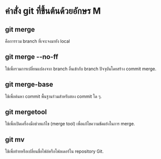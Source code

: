 # คำสั่ง git ที่ขึ้นต้นด้วยอักษร M
## git merge 
คือการรวม branch ที่เจาะจงมายัง local
## git merge --no-ff
ใช้เพื่อรวมการเปลี่ยนแปลงจาก branch อื่นเข้ากับ branch ปัจจุบันโดยสร้าง commit merge.
## git merge-base
ใช้เพื่อค้นหา commit พื้นฐานร่วมสำหรับสอง commit ใด ๆ.
## git mergetool
ใช้เพื่อเปิดเครื่องมือช่วยแก้ไข (merge tool) เพื่อแก้ไขความขัดแย้งในการ merge.
## git mv
ใช้เพื่อย้ายหรือเปลี่ยนชื่อไฟล์หรือโฟลเดอร์ใน repository Git.
